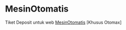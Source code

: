 # MesinOtomatis

Tiket Deposit untuk web [MesinOtomatis](https://mesinotomatis.com/) [Khusus Otomax]
